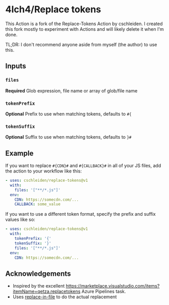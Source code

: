 # 4lch4/Replace tokens

This Action is a fork of the Replace-Tokens Action by cschleiden. I created this
fork mostly to experiment with Actions and will likely delete it when I'm done.

TL;DR: I don't recommend anyone aside from myself (the author) to use this.

## Inputs

### `files`

**Required** Glob expression, file name or array of glob/file name

### `tokenPrefix`

**Optional** Prefix to use when matching tokens, defaults to `#{`

### `tokenSuffix`

**Optional** Suffix to use when matching tokens, defaults to `}#`

## Example

If you want to replace `#{CDN}#` and `#{CALLBACK}#` in all of your JS files, add
the action to your workflow like this:

```yml
- uses: cschleiden/replace-tokens@v1
  with:
    files: '["**/*.js"]'
  env:
    CDN: https://somecdn.com/...
    CALLBACK: some_value
```

If you want to use a different token format, specify the prefix and suffix
values like so:

```yml
- uses: cschleiden/replace-tokens@v1
  with:
    tokenPrefix: '{'
    tokenSuffix: '}'
    files: '["**/*.js"]'
  env:
    CDN: https://somecdn.com/...
```

## Acknowledgements

- Inspired by the excellent <https://marketplace.visualstudio.com/items?itemName=qetza.replacetokens> Azure Pipelines task.
- Uses [replace-in-file](https://github.com/adamreisnz/replace-in-file) to do the actual replacement
